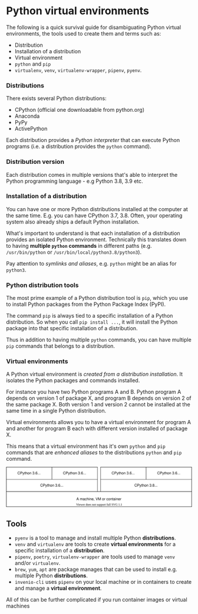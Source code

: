 # Python virtual environments

The following is a quick survival guide for disambiguating Python virtual
environments, the tools used to create them and terms such as:

- Distribution
- Installation of a distribution
- Virtual environment
- ``python`` and ``pip``
- ``virtualenv``, ``venv``, ``virtualenv-wrapper``, ``pipenv``, ``pyenv``.

### Distributions

There exists several Python distributions:

- CPython (official one downloadable from python.org)
- Anaconda
- PyPy
- ActivePython

Each distribution provides a *Python interpreter* that can execute Python
programs (i.e. a distribution provides the ``python`` command).

### Distribution version

Each distribution comes in multiple versions that's able to interpret the
Python programming language - e.g Python 3.8, 3.9 etc.

### Installation of a distribution

You can have one or more Python distributions installed at the computer at the
same time. E.g. you can have CPython 3.7, 3.8. Often, your operating system
also already ships a default Python installation.

What's important to understand is that each installation of a distribution
provides an isolated Python environment. Technically this translates down
to having **multiple ``python`` commands** in different paths (e.g.
``/usr/bin/python`` or ``/usr/bin/local/python3.8/python3``).

Pay attention to *symlinks and aliases*, e.g. ``python`` might be an alias
for ``python3``.

### Python distribution tools

The most prime example of a Python distribution tool is ``pip``, which you use
to install Python packages from the Python Package Index (PyPI).

The command ``pip`` is always tied to a specific installation of a Python
distribution. So when you call ``pip install ...``, it will install the Python
package into that specific installation of a distribution.

Thus in addition to having multiple ``python`` commands, you can have multiple
``pip`` commands that belongs to a distribution.

### Virtual environments

A Python virtual environment is *created from a distribution installation*. It
isolates the Python packages and commands installed.

For instance you have two Python programs A and B. Python program A depends on
version 1 of package X, and program B depends on version 2 of the same
package X. Both version 1 and version 2 cannot be installed at the same time
in a single Python distribution.

Virtual environments allows you to have a virtual environment for program A and
another for program B each with different version installed of package X.

This means that a virtual environment has it's own ``python`` and ``pip``
commands that are *enhanced aliases* to the distributions ``python`` and ``pip``
command.

![Graphical view of virtual environments and distributions](../img/venvs.svg)

## Tools

- ``pyenv`` is a tool to manage and install multiple Python **distributions**.
- ``venv`` and ``virtualenv`` are tools to create **virtual environments** for a specific installation of a **distribution**.
- ``pipenv``, ``poetry``, ``virtualenv-wrapper`` are tools used to manage ``venv`` and/or ``virtualenv``.
- ``brew``, ``yum``, ``apt`` are package manages that can be used to install e.g. multiple Python **distributions**.
- ``invenio-cli`` uses ``pipenv`` on your local machine or in containers to create and manage
  a **virtual environment**.

All of this can be further complicated if you run container images or virtual machines
